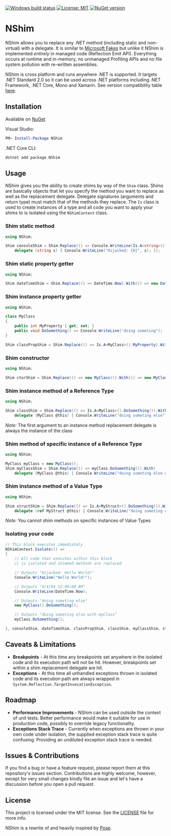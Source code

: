 [![Windows build status](https://ci.appveyor.com/api/projects/status/github/dr-BEat/NShim?branch=master&svg=true)](https://ci.appveyor.com/project/dr-BEat/NShim)
[![License: MIT](https://img.shields.io/badge/License-MIT-yellow.svg)](LICENSE)
[![NuGet version](https://badge.fury.io/nu/NShim.svg)](https://www.nuget.org/packages/NShim)

# NShim

NShim allows you to replace any .NET method (including static and non-virtual) with a delegate. It is similar to [Microsoft Fakes](https://msdn.microsoft.com/en-us/library/hh549175.aspx) but unlike it NShim is implemented _entirely_ in managed code (Reflection Emit API). Everything occurs at runtime and in-memory, no unmanaged Profiling APIs and no file system pollution with re-written assemblies.

NShim is cross platform and runs anywhere .NET is supported. It targets .NET Standard 2.0 so it can be used across .NET platforms including .NET Framework, .NET Core, Mono and Xamarin. See version compatibility table [here](https://docs.microsoft.com/en-us/dotnet/standard/net-standard).

## Installation

Available on [NuGet](https://www.nuget.org/packages/NShim/)

Visual Studio:

```powershell
PM> Install-Package NShim
```

.NET Core CLI:

```bash
dotnet add package NShim
```

## Usage

NShim gives you the ability to create shims by way of the `Shim` class. Shims are basically objects that let you specify the method you want to replace as well as the replacement delegate. Delegate signatures (arguments and return type) must match that of the methods they replace. The `Is` class is used to create instances of a type and all code you want to apply your shims to is isolated using the `NShimContext` class.

### Shim static method

```csharp
using NShim;

Shim consoleShim = Shim.Replace(() => Console.WriteLine(Is.A<string>())).With(
    delegate (string s) { Console.WriteLine("Hijacked: {0}", s); });
```

### Shim static property getter

```csharp
using NShim;

Shim dateTimeShim = Shim.Replace(() => DateTime.Now).With(() => new DateTime(2004, 4, 4));
```

### Shim instance property getter

```csharp
using NShim;

class MyClass
{
    public int MyProperty { get; set; }
    public void DoSomething() => Console.WriteLine("doing someting");
}

Shim classPropShim = Shim.Replace(() => Is.A<MyClass>().MyProperty).With((MyClass @this) => 100);
```

### Shim constructor

```csharp
using NShim;

Shim ctorShim = Shim.Replace(() => new MyClass()).With(() => new MyClass() { MyProperty = 10 });
```

### Shim instance method of a Reference Type

```csharp
using NShim;

Shim classShim = Shim.Replace(() => Is.A<MyClass>().DoSomething()).With(
    delegate (MyClass @this) { Console.WriteLine("doing someting else"); });
```

_Note:_ The first argument to an instance method replacement delegate is always the instance of the class

### Shim method of specific instance of a Reference Type

```csharp
using NShim;

MyClass myClass = new MyClass();
Shim myClassShim = Shim.Replace(() => myClass.DoSomething()).With(
    delegate (MyClass @this) { Console.WriteLine("doing someting else with myClass"); });
```

### Shim instance method of a Value Type

```csharp
using NShim;

Shim structShim = Shim.Replace(() => Is.A<MyStruct>().DoSomething()).With(
    delegate (ref MyStruct @this) { Console.WriteLine("doing someting else"); });
```

_Note:_ You cannot shim methods on specific instances of Value Types

### Isolating your code

```csharp
// This block executes immediately
NShimContext.Isolate(() =>
{
    // All code that executes within this block
    // is isolated and shimmed methods are replaced

    // Outputs "Hijacked: Hello World!"
    Console.WriteLine("Hello World!");

    // Outputs "4/4/04 12:00:00 AM"
    Console.WriteLine(DateTime.Now);

    // Outputs "doing someting else"
    new MyClass().DoSomething();

    // Outputs "doing someting else with myClass"
    myClass.DoSomething();

}, consoleShim, dateTimeShim, classPropShim, classShim, myClassShim, structShim);
```

## Caveats & Limitations

* **Breakpoints** - At this time any breakpoints set anywhere in the isolated code and its execution path will not be hit. However, breakpoints set within a shim replacement delegate are hit.
* **Exceptions** - At this time all unhandled exceptions thrown in isolated code and its execution path are always wrapped in `System.Reflection.TargetInvocationException`.

## Roadmap

* **Performance Improvements** - NShim can be used outside the context of unit tests. Better performance would make it suitable for use in production code, possibly to override legacy functionality.
* **Exceptions Stack Trace** - Currently when exceptions are thrown in your own code under isolation, the supplied exception stack trace is quite confusing. Providing an undiluted exception stack trace is needed.

## Issues & Contributions

If you find a bug or have a feature request, please report them at this repository's issues section. Contributions are highly welcome, however, except for very small changes kindly file an issue and let's have a discussion before you open a pull request.

## License

This project is licensed under the MIT license. See the [LICENSE](LICENSE) file for more info.

NShim is a rewrite of and heavily inspired by [Pose](https://github.com/tonerdo/pose).
